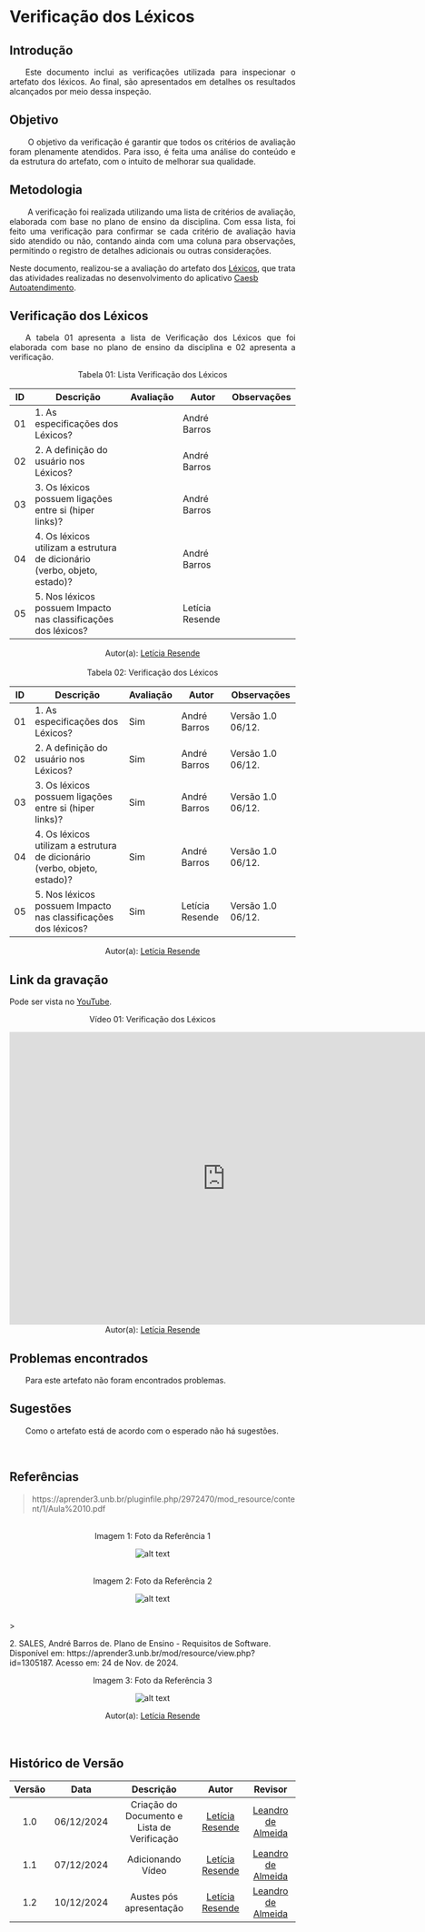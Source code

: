 #  Verificação dos Léxicos

## Introdução
<p align="justify">
&emsp;&emsp;Este documento inclui as verificações utilizada para inspecionar o artefato dos léxicos. Ao final, são apresentados em detalhes os resultados alcançados por meio dessa inspeção.
</p>

## Objetivo
<p align="justify">
&emsp;&emsp; O objetivo da verificação é garantir que todos os critérios de avaliação foram plenamente atendidos. Para isso, é feita uma análise do conteúdo e da estrutura do artefato, com o intuito de melhorar sua qualidade.
</p>

## Metodologia
<p align="justify">
&emsp;&emsp; A verificação foi realizada utilizando uma lista de critérios de avaliação, elaborada com base no plano de ensino da disciplina. Com essa lista, foi feito uma verificação para confirmar se cada critério de avaliação havia sido atendido ou não, contando ainda com uma coluna para observações, permitindo o registro de detalhes adicionais ou outras considerações.

Neste documento, realizou-se a avaliação do artefato dos <a href="https://requisitos-de-software.github.io/2024.2-CAESB-Autoatendimento/modelagem/lexicos/">Léxicos</a>, que trata das atividades realizadas no desenvolvimento do aplicativo <a href="https://play.google.com/store/apps/details?id=br.gov.df.caesb.mobile&hl=pt_BR">Caesb Autoatendimento</a>.
</p>


## Verificação dos Léxicos
<p align="justify">
&emsp;&emsp;A tabela 01 apresenta a lista de  Verificação dos Léxicos que foi elaborada com base no plano de ensino da disciplina e 02 apresenta a verificação.
</p>
<center>Tabela 01: Lista Verificação dos Léxicos</center>

| **ID** | **Descrição**  | **Avaliação** | **Autor** |**Observações**    |
|--------|----------------|---------------|--|------------------|
| 01   | 1. As especificações dos Léxicos? |  | André Barros    |       |
| 02   | 2. A definição do usuário nos Léxicos?    |  |   André Barros      |   |
| 03   | 3. Os léxicos possuem ligações entre si (hiper links)? |  | André Barros |      |  
| 04   | 4. Os léxicos utilizam a estrutura de dicionário (verbo, objeto, estado)?|  | André Barros |      |  
| 05   | 5. Nos léxicos possuem Impacto nas classificações dos léxicos?|  | Letícia Resende |      |  

<center>
 Autor(a): <a href="https://github.com/LeticiaResende23" target = "_blank">Letícia Resende</a></h6>
</center>

<br>

<center>Tabela 02: Verificação dos Léxicos</center>

| **ID** | **Descrição**  | **Avaliação** | **Autor** |**Observações**    |
|--------|----------------|---------------|--|------------------|
| 01     | 1. As especificações dos Léxicos?  | Sim | André Barros    | Versão 1.0  06/12.       |
| 02     | 2. A definição do usuário nos Léxicos?    | Sim  |   André Barros      | Versão 1.0  06/12.          |
| 03     | 3. Os léxicos possuem ligações entre si (hiper links)?| Sim  |  André Barros  |      Versão 1.0  06/12.      |  
| 04    |  4. Os léxicos utilizam a estrutura de dicionário (verbo, objeto, estado)?| Sim  | André Barros  |      Versão 1.0  06/12.      |  
| 05    |  5. Nos léxicos possuem Impacto nas classificações dos léxicos?| Sim  | Letícia Resende |      Versão 1.0  06/12.      |  

<center>
 Autor(a): <a href="https://github.com/LeticiaResende23" target = "_blank">Letícia Resende</a></h6>
</center>

## Link da gravação
Pode ser vista no [YouTube](https://youtu.be/O9MRW3hXTO4).</p>

<center>
    <p>Vídeo 01: Verificação dos Léxicos</p>
   <iframe width="760" height="515" src="https://www.youtube.com/embed/MIen2VxKncQ?si=r4Tledsbdk7yfRLH" title="YouTube video player" frameborder="0" allow="accelerometer; autoplay; clipboard-write; encrypted-media; gyroscope; picture-in-picture; web-share" referrerpolicy="strict-origin-when-cross-origin" allowfullscreen></iframe>
   Autor(a): <a href="https://github.com/LeticiaResende23" target = "_blank">Letícia Resende</a></h6>
</center>

## Problemas encontrados
<p align="justify">&emsp;&emsp;Para este artefato não foram encontrados problemas.</p>


## Sugestões
<p align="justify">&emsp;&emsp;Como o artefato está de acordo com o esperado não há sugestões.</p>

<br>

## Referências


> <p id="1">https://aprender3.unb.br/pluginfile.php/2972470/mod_resource/content/1/Aula%2010.pdf</p>
<br>

<center><figcaption>Imagem 1: Foto da Referência 1</figcaption> </center>

<center>

![alt text](https://github.com/user-attachments/assets/f192d94c-10d5-4379-9e50-596542554e56)

</center>

<br>
<center><figcaption>Imagem 2: Foto da Referência 2</figcaption> </center>

<center>

![alt text](https://github.com/user-attachments/assets/39da985b-079b-431c-b46d-89cda7743275)

</center>
<br>
> <p id="2">2. SALES, André Barros de. Plano de Ensino - Requisitos de Software. Disponível em: https://aprender3.unb.br/mod/resource/view.php?id=1305187. Acesso em: 24 de Nov. de 2024.

<center> <figcaption>Imagem 3: Foto da Referência 3</figcaption></center>

<center>

![alt text](https://github.com/user-attachments/assets/6935cde4-a299-4adf-97e7-3cea92c1baea)

</center>

 </p><center>Autor(a): <a href="https://github.com/LeticiaResende23" target = "_blank">Letícia Resende</a></h6></center>
<br>

<br>

## Histórico de Versão

| Versão |    Data    |      Descrição       |  Autor  | Revisor |
| :----: | :--------: | :------------------: | :-----: | :-----: |
|  1.0   | 06/12/2024 | Criação do Documento e Lista de Verificação | [Letícia Resende](https://github.com/LeticiaResende23) | [Leandro de Almeida](https://github.com/leomitx10) |
|  1.1   | 07/12/2024 | Adicionando Vídeo| [Letícia Resende](https://github.com/LeticiaResende23) | [Leandro de Almeida](https://github.com/leomitx10) |
|  1.2   | 10/12/2024 | Austes pós apresentação| [Letícia Resende](https://github.com/LeticiaResende23) | [Leandro de Almeida](https://github.com/leomitx10) |






